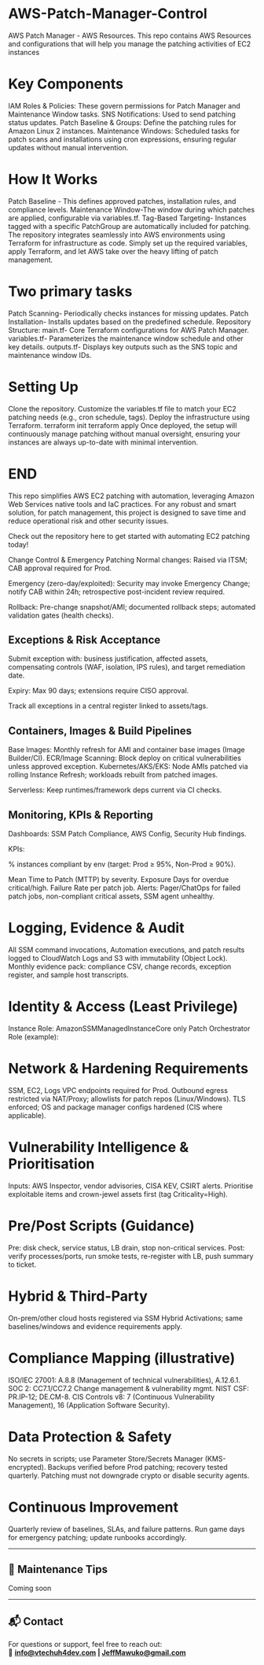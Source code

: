 #  AWS-Patch-Manager-Control
AWS Patch Manager - AWS Resources. This repo contains AWS Resources and configurations that will help you manage the patching activities of EC2 instances


# Key Components
IAM Roles & Policies: These govern permissions for Patch Manager and Maintenance Window tasks.
SNS Notifications: Used to send patching status updates.
Patch Baseline & Groups: Define the patching rules for Amazon Linux 2 instances.
Maintenance Windows: Scheduled tasks for patch scans and installations using cron expressions, ensuring regular updates without manual intervention.

# How It Works 
Patch Baseline - This defines approved patches, installation rules, and compliance levels.
Maintenance Window-The window during which patches are applied, configurable via variables.tf.
Tag-Based Targeting- Instances tagged with a specific PatchGroup are automatically included for patching.
The repository integrates seamlessly into AWS environments using Terraform for infrastructure as code. 
Simply set up the required variables, apply Terraform, and let AWS take over the heavy lifting of patch management. 

# Two primary tasks 
Patch Scanning- Periodically checks instances for missing updates.
Patch Installation- Installs updates based on the predefined schedule.
Repository Structure:
main.tf- Core Terraform configurations for AWS Patch Manager.
variables.tf- Parameterizes the maintenance window schedule and other key details.
outputs.tf- Displays key outputs such as the SNS topic and maintenance window IDs.

# Setting Up
Clone the repository.
Customize the variables.tf file to match your EC2 patching needs (e.g., cron schedule, tags).
Deploy the infrastructure using Terraform.
terraform init
terraform apply
Once deployed, the setup will continuously manage patching without manual oversight, ensuring your instances are always up-to-date with minimal intervention.

# END 
This repo simplifies AWS EC2 patching with automation, leveraging Amazon Web Services native tools and IaC practices. 
For any robust and smart solution, for patch management, this project is designed to save time and reduce operational risk and other security issues. 

Check out the repository here to get started with automating EC2 patching today!

Change Control & Emergency Patching
Normal changes: Raised via ITSM; CAB approval required for Prod.

Emergency (zero-day/exploited): Security may invoke Emergency Change; notify CAB within 24h; retrospective post-incident review required.

Rollback: Pre-change snapshot/AMI; documented rollback steps; automated validation gates (health checks).

## Exceptions & Risk Acceptance
Submit exception with: business justification, affected assets, compensating controls (WAF, isolation, IPS rules), and target remediation date.

Expiry: Max 90 days; extensions require CISO approval.

Track all exceptions in a central register linked to assets/tags.
## Containers, Images & Build Pipelines
Base Images: Monthly refresh for AMI and container base images (Image Builder/CI).
ECR/Image Scanning: Block deploy on critical vulnerabilities unless approved exception.
Kubernetes/AKS/EKS: Node AMIs patched via rolling Instance Refresh; workloads rebuilt from patched images.

Serverless: Keep runtimes/framework deps current via CI checks.

## Monitoring, KPIs & Reporting
Dashboards: SSM Patch Compliance, AWS Config, Security Hub findings.

KPIs:

% instances compliant by env (target: Prod ≥ 95%, Non-Prod ≥ 90%).

Mean Time to Patch (MTTP) by severity.
Exposure Days for overdue critical/high.
Failure Rate per patch job.
Alerts: Pager/ChatOps for failed patch jobs, non-compliant critical assets, SSM agent unhealthy.

# Logging, Evidence & Audit
All SSM command invocations, Automation executions, and patch results logged to CloudWatch Logs and S3 with immutability (Object Lock).
Monthly evidence pack: compliance CSV, change records, exception register, and sample host transcripts.

# Identity & Access (Least Privilege)
Instance Role: AmazonSSMManagedInstanceCore only
Patch Orchestrator Role (example):

# Network & Hardening Requirements
SSM, EC2, Logs VPC endpoints required for Prod.
Outbound egress restricted via NAT/Proxy; allowlists for patch repos (Linux/Windows).
TLS enforced; OS and package manager configs hardened (CIS where applicable).

# Vulnerability Intelligence & Prioritisation
Inputs: AWS Inspector, vendor advisories, CISA KEV, CSIRT alerts.
Prioritise exploitable items and crown-jewel assets first (tag Criticality=High).

# Pre/Post Scripts (Guidance)
Pre: disk check, service status, LB drain, stop non-critical services.
Post: verify processes/ports, run smoke tests, re-register with LB, push summary to ticket.

# Hybrid & Third-Party
On-prem/other cloud hosts registered via SSM Hybrid Activations; same baselines/windows and evidence requirements apply.

# Compliance Mapping (illustrative)
ISO/IEC 27001: A.8.8 (Management of technical vulnerabilities), A.12.6.1.
SOC 2: CC7.1/CC7.2 Change management & vulnerability mgmt.
NIST CSF: PR.IP-12; DE.CM-8.
CIS Controls v8: 7 (Continuous Vulnerability Management), 16 (Application Software Security).

# Data Protection & Safety
No secrets in scripts; use Parameter Store/Secrets Manager (KMS-encrypted).
Backups verified before Prod patching; recovery tested quarterly.
Patching must not downgrade crypto or disable security agents.

# Continuous Improvement
Quarterly review of baselines, SLAs, and failure patterns.
Run game days for emergency patching; update runbooks accordingly.

---

## 🔄 Maintenance Tips

Coming soon

---

## 📬 Contact

For questions or support, feel free to reach out:  
📧 **info@vtechuh4dev.com | JeffMawuko@gmail.com**
